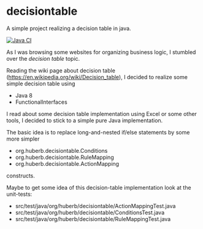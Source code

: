 # decisiontable

A simple project realizing a decision table in java.

[![Java CI](https://github.com/bernhardhuber/decisiontable/actions/workflows/maven.yml/badge.svg)](https://github.com/bernhardhuber/decisiontable/actions/workflows/maven.yml)

As I was browsing some websites for organizing business logic, I stumbled
over the *decision table* topic.

Reading the wiki page about decision table (https://en.wikipedia.org/wiki/Decision_table),
I decided to realize some simple decision table using

* Java 8
* FunctionalInterfaces

I read about some decision table implementation using Excel or some other tools,
I decided to stick to a simple pure Java implementation.

The basic idea is to replace long-and-nested if/else statements by some more simpler

* org.huberb.decisiontable.Conditions
* org.huberb.decisiontable.RuleMapping
* org.huberb.decisiontable.ActionMapping

constructs.

Maybe to get some idea of this decision-table implementation look at the
unit-tests:

* src/test/java/org/huberb/decisiontable/ActionMappingTest.java
* src/test/java/org/huberb/decisiontable/ConditionsTest.java
* src/test/java/org/huberb/decisiontable/RuleMappingTest.java


